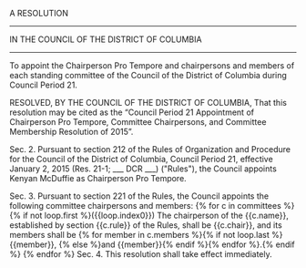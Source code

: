 A RESOLUTION

____

IN THE COUNCIL OF THE DISTRICT OF COLUMBIA

____

To appoint the Chairperson Pro Tempore and chairpersons and members of each standing committee of the Council of the District of Columbia during Council Period 21. 

RESOLVED, BY THE COUNCIL OF THE DISTRICT OF COLUMBIA, That this resolution may be cited as the “Council Period 21 Appointment of Chairperson Pro Tempore, Committee Chairpersons, and Committee Membership Resolution of 2015”.

Sec. 2. Pursuant to section 212 of the Rules of Organization and Procedure for the Council of the District of Columbia, Council Period 21, effective January 2, 2015 (Res. 21-1; ___ DCR ___) ("Rules"), the Council appoints Kenyan McDuffie as Chairperson Pro Tempore.

Sec. 3. Pursuant to section 221 of the Rules, the Council appoints the following committee chairpersons and members:
{% for c in committees %}{% if not loop.first %}({{loop.index0}}) The chairperson of the {{c.name}}, established by section {{c.rule}} of the Rules, shall be {{c.chair}}, and its members shall be {% for member in c.members %}{% if not loop.last %}{{member}}, {% else %}and {{member}}{% endif %}{% endfor %}.{% endif %}
{% endfor %}
Sec. 4. This resolution shall take effect immediately.